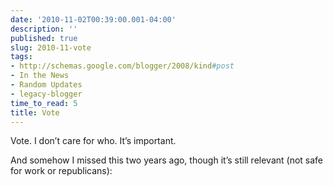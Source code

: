 ```yaml
---
date: '2010-11-02T00:39:00.001-04:00'
description: ''
published: true
slug: 2010-11-vote
tags:
- http://schemas.google.com/blogger/2008/kind#post
- In the News
- Random Updates
- legacy-blogger
time_to_read: 5
title: Vote
---
```


<p>Vote. I don’t care for who. It’s important.</p>
<p>And somehow I missed this two years ago, though it’s still relevant (not safe for work or republicans):</p>    <div class="wlWriterEditableSmartContent" id="scid:5737277B-5D6D-4f48-ABFC-DD9C333F4C5D:777cb6a9-bbfb-40af-801f-d00d25c3d6ca" style="padding-bottom: 0px; padding-left: 0px; width: 640px; padding-right: 0px; display: block; float: none; margin-left: auto; margin-right: auto; padding-top: 0px;">
<div id="2daad010-ddb1-4eb2-a8ee-1adde134c96c" style="margin: 0px; padding: 0px; display: inline;">
<div><a href="http://www.youtube.com/watch?v=0vtHwWReGU0" target="_new"><img alt="" galleryimg="no" src="http://lh3.ggpht.com/_IKD9WtY5kxU/TM-WW2d8XfI/AAAAAAAABLE/GZeP668BZhQ/video05dc5f169fe3%5B3%5D.jpg" style="border-style: none;" /></a></div></div></div>